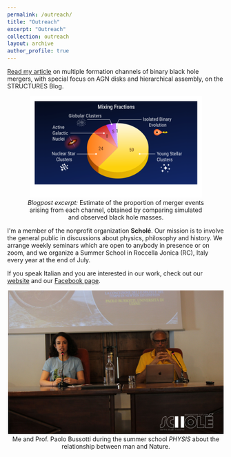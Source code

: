 ```yaml
---
permalink: /outreach/
title: "Outreach"
excerpt: "Outreach"
collection: outreach
layout: archive
author_profile: true
---
```


[Read my article](https://structures.uni-heidelberg.de/blog/posts/2025_03/index.php) on multiple formation channels of binary black hole mergers, with special focus on AGN disks and hierarchical assembly, on the STRUCTURES Blog.

<figure style="text-align: center; max-width: 420px; margin: auto;">
<img width="400" src="../images/mixing_fracs.png">
<figcaption> <em>Blogpost excerpt:</em> Estimate of the proportion of merger events arising from each channel, obtained by comparing simulated and observed black hole masses.</figcaption>
</figure>


I'm a member of the nonprofit organization <b>Scholé</b>. Our mission is to involve the general public in discussions about physics, philosophy and history. We arrange weekly seminars which are open to anybody in presence or on zoom, and we organize a Summer School in Roccella Jonica (RC), Italy every year at the end of July. 

If you speak Italian and you are interested in our work, check out our [website](https://www.filosofiaroccella.it/) and our [Facebook page](https://www.facebook.com/Filosofiaroccella).

<figure style="text-align: center; max-width: 520px; margin: auto;">
<img width="500" src="../images/scholephysis.jpg">
<figcaption> Me and Prof. Paolo Bussotti during the summer school <em>PHYSIS</em> about the relationship between man and Nature.</figcaption>

</figure>



